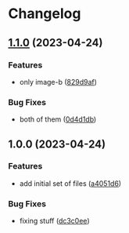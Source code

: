 # Changelog

## [1.1.0](https://github.com/nobbs/image-monorepo-testing/compare/image-b-v1.0.0...image-b-v1.1.0) (2023-04-24)


### Features

* only image-b ([829d9af](https://github.com/nobbs/image-monorepo-testing/commit/829d9af8fdc069d8ef5e71447b547d1c953eb42a))


### Bug Fixes

* both of them ([0d4d1db](https://github.com/nobbs/image-monorepo-testing/commit/0d4d1db6dfdb78f933b3f04fa613a9f621d19dae))

## 1.0.0 (2023-04-24)


### Features

* add initial set of files ([a4051d6](https://github.com/nobbs/image-monorepo-testing/commit/a4051d615d9535a83fb8027fd03debaa3e9e946e))


### Bug Fixes

* fixing stuff ([dc3c0ee](https://github.com/nobbs/image-monorepo-testing/commit/dc3c0ee91f75b1c4c6becc9dd0d48f46c8b1b2e9))
